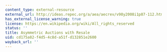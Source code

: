 ```yaml
---
content_type: external-resource
external_url: http://ideas.repec.org/a/aea/aecrev/v98y2008i1p87-112.html
has_external_license_warning: true
license: https://en.wikipedia.org/wiki/All_rights_reserved
status: ''
title: Asymmetric Auctions with Resale
uid: cd175a82-f4d5-4c8d-a51f-d132851e2600
wayback_url: ''
---
```

